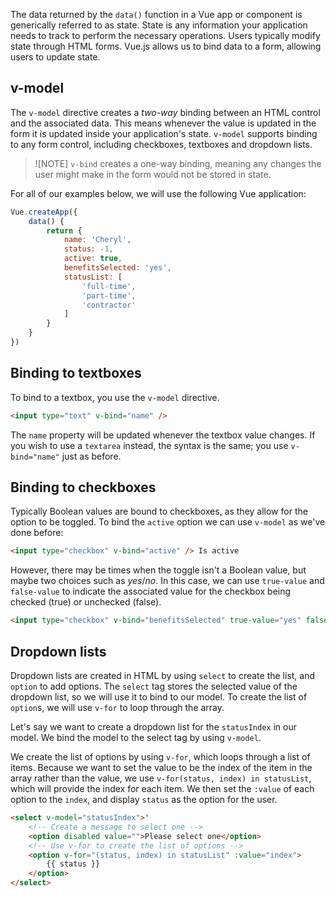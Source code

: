 The data returned by the `data()` function in a Vue app or component is generically referred to as state. State is any information your application needs to track to perform the necessary operations. Users typically modify state through HTML forms. Vue.js allows us to bind data to a form, allowing users to update state.

## v-model

The `v-model` directive creates a *two-way* binding between an HTML control and the associated data. This means whenever the value is updated in the form it is updated inside your application's state. `v-model` supports binding to any form control, including checkboxes, textboxes and dropdown lists.

> ![NOTE]
> `v-bind` creates a one-way binding, meaning any changes the user might make in the form would not be stored in state.

For all of our examples below, we will use the following Vue application:

```javascript
Vue.createApp({
    data() {
        return {
            name: 'Cheryl',
            status: -1,
            active: true,
            benefitsSelected: 'yes',
            statusList: [
                'full-time',
                'part-time',
                'contractor'
            ]
        }
    }
})
```

## Binding to textboxes

To bind to a textbox, you use the `v-model` directive.

```html
<input type="text" v-bind="name" />
```

The `name` property will be updated whenever the textbox value changes. If you wish to use a `textarea` instead, the syntax is the same; you use `v-bind="name"` just as before.

## Binding to checkboxes

Typically Boolean values are bound to checkboxes, as they allow for the option to be toggled. To bind the `active` option we can use `v-model` as we've done before:

```html
<input type="checkbox" v-bind="active" /> Is active
```

However, there may be times when the toggle isn't a Boolean value, but maybe two choices such as *yes*/*no*. In this case, we can use `true-value` and `false-value` to indicate the associated value for the checkbox being checked (true) or unchecked (false).

```html
<input type="checkbox" v-bind="benefitsSelected" true-value="yes" false-value="no"> Benefits selected: {{ benefitsSelected }}
```

## Dropdown lists

Dropdown lists are created in HTML by using `select` to create the list, and `option` to add options. The `select` tag stores the selected value of the dropdown list, so we will use it to bind to our model. To create the list of `option`s, we will use `v-for` to loop through the array.

Let's say we want to create a dropdown list for the `statusIndex` in our model. We bind the model to the select tag by using `v-model`.

We create the list of options by using `v-for`, which loops through a list of items. Because we want to set the value to be the index of the item in the array rather than the value, we use `v-for(status, index) in statusList`, which will provide the index for each item. We then set the `:value` of each option to the `index`, and display `status` as the option for the user.

```html
<select v-model="statusIndex">'
    <!-- Create a message to select one -->
    <option disabled value="">Please select one</option>
    <!-- Use v-for to create the list of options -->
    <option v-for="(status, index) in statusList" :value="index">
        {{ status }}
    </option>
</select>
